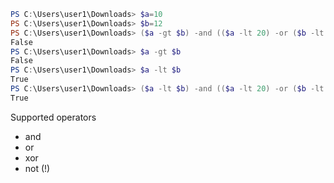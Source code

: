 
```powershell
PS C:\Users\user1\Downloads> $a=10
PS C:\Users\user1\Downloads> $b=12
PS C:\Users\user1\Downloads> ($a -gt $b) -and (($a -lt 20) -or ($b -lt 20))
False
PS C:\Users\user1\Downloads> $a -gt $b
False
PS C:\Users\user1\Downloads> $a -lt $b
True
PS C:\Users\user1\Downloads> ($a -lt $b) -and (($a -lt 20) -or ($b -lt 20))
True
```


Supported operators
- and
- or
- xor
- not (!)